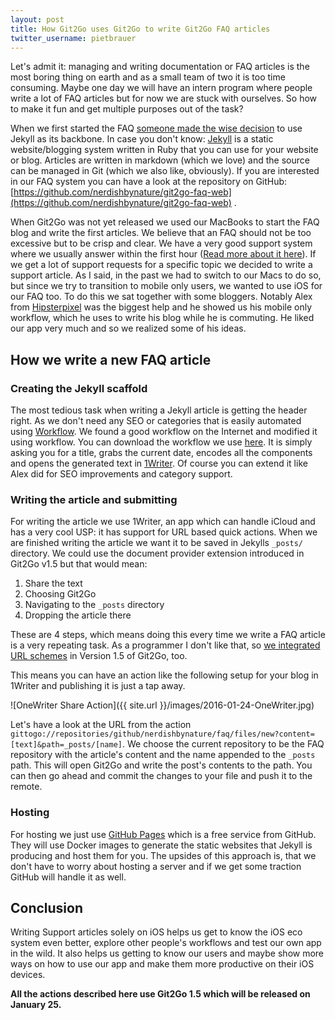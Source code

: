 ```yaml
---
layout: post
title: How Git2Go uses Git2Go to write Git2Go FAQ articles
twitter_username: pietbrauer
---
```


Let's admit it: managing and writing documentation or FAQ articles is the most boring thing on earth and as a small team of two it is too time consuming. Maybe one day we will have an intern program where people write a lot of FAQ articles but for now we are stuck with ourselves. So how to make it fun and get multiple purposes out of the task?

When we first started the FAQ [someone made the wise decision](https://github.com/nerdishbynature/git2go-faq-web/commit/c878687f107e45c50ba1d31ced7cfb386e426121) to use Jekyll as its backbone. In case you don't know: [Jekyll](http://jekyllrb.com) is a static website/blogging system written in Ruby that you can use for your website or blog. Articles are written in markdown (which we love) and the source can be managed in Git (which we also like, obviously). If you are interested in our FAQ system you can have a look at the repository on GitHub: [https://github.com/nerdishbynature/git2go-faq-web](https://github.com/nerdishbynature/git2go-faq-web) .

When Git2Go was not yet released we used our MacBooks to start the FAQ blog and write the first articles. We believe that an FAQ should not be too excessive but to be crisp and clear. We have a very good support system where we usually answer within the first hour ([Read more about it here](http://building.git2go.com/2016/01/09/05-35-33-Support.html)). If we get a lot of support requests for a specific topic we decided to write a support article. As I said, in the past we had to switch to our Macs to do so, but since we try to transition to mobile only users, we wanted to use iOS for our FAQ too. To do this we sat together with some bloggers. Notably Alex from [Hipsterpixel](http://hipsterpixel.com) was the biggest help and he showed us his mobile only workflow, which he uses to write his blog while he is commuting. He liked our app very much and so we realized some of his ideas.

## How we write a new FAQ article

### Creating the Jekyll scaffold

The most tedious task when writing a Jekyll article is getting the header right. As we don't need any SEO or categories that is easily automated using [Workflow](https://workflow.is/). We found a good workflow on the Internet and modified it using workflow. You can download the workflow we use [here](https://workflow.is/workflows/c1b3bc3cecaa48898d06e2381df104a0).  It is simply asking you for a title, grabs the current date, encodes all the components and opens the generated text in [1Writer](http://1writerapp.com/). Of course you can extend it like Alex did for SEO improvements and category support.

### Writing the article and submitting

For writing the article we use 1Writer, an app which can handle iCloud and has a very cool USP: it has support for URL based quick actions. When we are finished writing the article we want it to be saved in Jekylls `_posts/` directory. We could use the document provider extension introduced in Git2Go v1.5 but that would mean:

1. Share the text
2. Choosing Git2Go
3. Navigating to the `_posts` directory
4. Dropping the article there

These are 4 steps, which means doing this every time we write a FAQ article is a very repeating task. As a programmer I don't like that, so [we integrated URL schemes](http://faq.git2go.com/2016/01/24/How-to-use-URL-schemes.html) in Version 1.5 of Git2Go, too.

This means you can have an action like the following setup for your blog in 1Writer and publishing it is just a tap away.

![OneWriter Share Action]({{ site.url }}/images/2016-01-24-OneWriter.jpg)

Let's have a look at the URL from the action `gittogo://repositories/github/nerdishbynature/faq/files/new?content=[text]&path=_posts/[name]`. We choose the current repository to be the FAQ repository with the article's content and the name appended to the `_posts` path. This will open Git2Go and write the post's contents to the path. You can then go ahead and commit the changes to your file and push it to the remote.

### Hosting

For hosting we just use [GitHub Pages](https://pages.github.com) which is a free service from GitHub. They will use Docker images to generate the static websites that Jekyll is producing and host them for you. The upsides of this approach is, that we don't have to worry about hosting a server and if we get some traction GitHub will handle it as well.

## Conclusion

Writing Support articles solely on iOS helps us get to know the iOS eco system even better, explore other people's workflows and test our own app in the wild. It also helps us getting to know our users and maybe show more ways on how to use our app and make them more productive on their iOS devices.

**All the actions described here use Git2Go 1.5 which will be released on January 25.**
